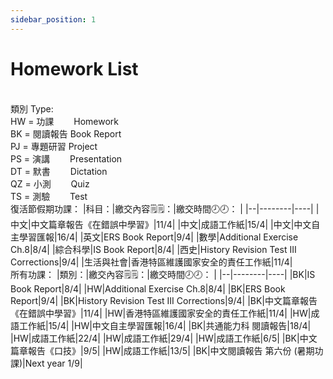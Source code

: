 ```yaml
---
sidebar_position: 1
---
```


# Homework List
<br/>類別 Type: 
<br/>HW = 功課　　 Homework
<br/>BK = 閱讀報告 Book Report
<br/>PJ = 專題研習 Project
<br/>PS = 演講　　 Presentation
<br/>DT = 默書　　 Dictation
<br/>QZ = 小測　　 Quiz
<br/>TS = 測驗　　 Test
<br/>
復活節假期功課：
|科目：|繳交內容🗒️🗒️：|繳交時間🕗🕗： |
|--|--------|----|
|中文|中文篇章報告《在錯誤中學習》|11/4|
|中文|成語工作紙|15/4|
|中文|中文自主學習匯報|16/4|
|英文|ERS Book Report|9/4|
|數學|Additional Exercise Ch.8|8/4|
|綜合科學|IS Book Report|8/4|
|西史|History Revision Test III Corrections|9/4|
|生活與社會|香港特區維護國家安全的責任工作紙|11/4|
<br/>
所有功課：
|類別：|繳交內容🗒️🗒️：|繳交時間🕗🕗： |
|--|--------|----|
|BK|IS Book Report|8/4|
|HW|Additional Exercise Ch.8|8/4|
|BK|ERS Book Report|9/4|
|BK|History Revision Test III Corrections|9/4|
|BK|中文篇章報告《在錯誤中學習》|11/4|
|HW|香港特區維護國家安全的責任工作紙|11/4|
|HW|成語工作紙|15/4|
|HW|中文自主學習匯報|16/4|
|BK|共通能力科 閱讀報告|18/4|
|HW|成語工作紙|22/4|
|HW|成語工作紙|29/4|
|HW|成語工作紙|6/5|
|BK|中文篇章報告《口技》|9/5|
|HW|成語工作紙|13/5|
|BK|中文閱讀報告 第六份 (暑期功課)|Next year 1/9|